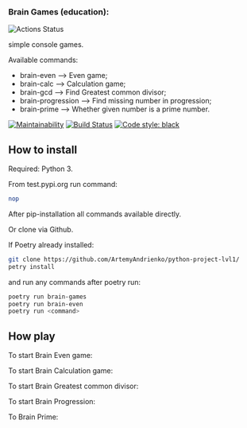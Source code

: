 ### Brain Games (education):
![Actions Status](/workflows/hexlet-check/badge.svg)

simple console games.

Available commands:

* brain-even –> Even game;
* brain-calc –> Calculation game;
* brain-gcd –> Find Greatest common divisor;
* brain-progression –> Find missing number in progression;
* brain-prime –> Whether given number is a prime number.


[![Maintainability](https://api.codeclimate.com/v1/badges/163001936ea074e01d68/maintainability)](https://codeclimate.com/github/ArtemyAndrienko/python-project-lvl1/maintainability) [![Build Status](https://travis-ci.org/ArtemyAndrienko/python-project-lvl1.svg?branch=master)](https://travis-ci.org/ArtemyAndrienko/python-project-lvl1) [![Code style: black](https://img.shields.io/badge/code%20style-black-000000.svg)](https://github.com/psf/black)

## How to install

Required: Python 3.

From test.pypi.org run command:

```bash
nop
```


After pip-installation all commands available directly.

Or clone via Github.

If Poetry already installed:

```bash
git clone https://github.com/ArtemyAndrienko/python-project-lvl1/
petry install
```

and run any commands after poetry run:

```bash
poetry run brain-games
poetry run brain-even
poetry run <command>
```


## How play

To start Brain Even game:



To start Brain Calculation game:



To start Brain Greatest common divisor:



To start Brain Progression:



To Brain Prime:

